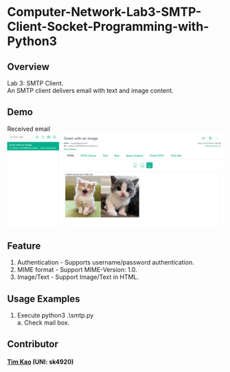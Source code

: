 # Computer-Network-Lab3-SMTP-Client-Socket-Programming-with-Python3 #

## Overview ##
Lab 3: SMTP Client. \
An SMTP client delivers email with text and image content.

## Demo ##
Received email
![image](https://github.com/tim-kao/Computer-Network-Lab3-SMTP-Client-Socket-Programming-with-Python3/blob/main/Demo.png)

## Feature ##
1. Authentication - Supports username/password authentication. 
2. MIME format - Support MIME-Version: 1.0. 
3. Image/Text - Support Image/Text in HTML. 
##  Usage Examples ##
1. Execute python3 .\smtp.py \
   a. Check mail box.
   
## Contributor ##
#### [Tim Kao](https://github.com/tim-kao?fbclid=IwAR0lWAvmWe03EtuderoHdKEpYYG8pnl2ca1bN1b5DBfEMP-wFv4kQupl-Jg) (UNI: sk4920)
